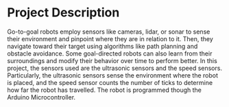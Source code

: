 # Project Description

Go-to-goal robots employ sensors like cameras, lidar, or sonar to sense their 
environment and pinpoint where they are in relation to it. Then, they navigate toward their 
target using algorithms like path planning and obstacle avoidance. Some goal-directed 
robots can also learn from their surroundings and modify their behavior over time to 
perform better. 
In this project, the sensors used are the ultrasonic sensors and the speed sensors. 
Particularly, the ultrasonic sensors sense the environment where the robot is placed, and 
the speed sensor counts the number of ticks to determine how far the robot has travelled. 
The robot is programmed though the Arduino Microcontroller.
